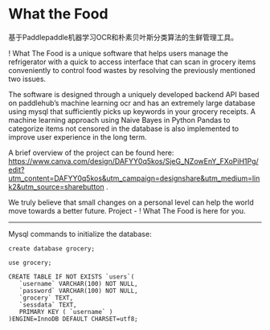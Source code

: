 # What the Food

基于Paddlepaddle机器学习OCR和朴素贝叶斯分类算法的生鲜管理工具。

! What The Food is a unique software that helps users manage the refrigerator with a quick to access interface that can scan in grocery items conveniently to control food wastes by resolving the previously mentioned two issues. 

The software is designed through a uniquely developed backend API based on paddlehub’s machine learning ocr and has an extremely large database using mysql that sufficiently picks up keywords in your grocery receipts. A machine learning approach using Naive Bayes in Python Pandas to categorize items not censored in the database is also implemented to improve user experience in the long term. 

A brief overview of the project can be found here: https://www.canva.com/design/DAFYY0q5kos/SjeG_NZowEnY_FXoPiH1Pg/edit?utm_content=DAFYY0q5kos&utm_campaign=designshare&utm_medium=link2&utm_source=sharebutton .

We truly believe that small changes on a personal level can help the world move towards a better future. Project - ! What The Food is here for you.

______

Mysql commands to initialize the database:

```
create database grocery;

use grocery;

CREATE TABLE IF NOT EXISTS `users`(
   `username` VARCHAR(100) NOT NULL,
   `password` VARCHAR(100) NOT NULL,
   `grocery` TEXT,
   `sessdata` TEXT,
   PRIMARY KEY ( `username` )
)ENGINE=InnoDB DEFAULT CHARSET=utf8;
```
